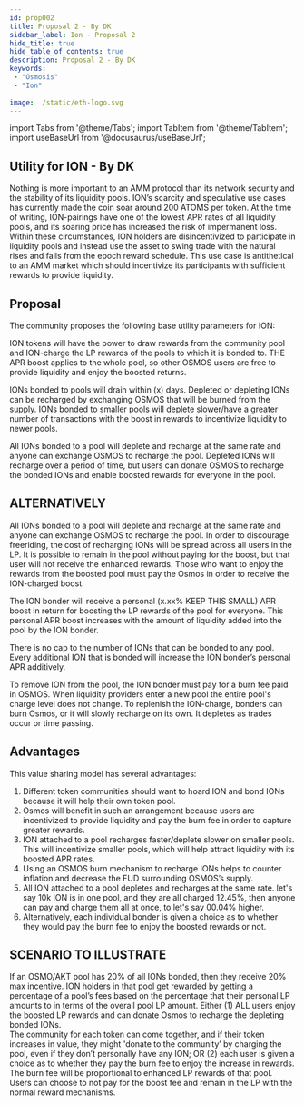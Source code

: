 ```yaml
---
id: prop002
title: Proposal 2 - By DK
sidebar_label: Ion - Proposal 2
hide_title: true
hide_table_of_contents: true
description: Proposal 2 - By DK
keywords:
 - "Osmosis"
 - "Ion"
 
image:  /static/eth-logo.svg
---
```


import Tabs from '@theme/Tabs';
import TabItem from '@theme/TabItem';
import useBaseUrl from '@docusaurus/useBaseUrl';

## Utility for ION - By DK
 
Nothing is more important to an AMM protocol than its network security and the stability of its liquidity pools. ION’s scarcity and speculative use cases has currently made the coin soar around 200 ATOMS per token. 
At the time of writing, ION-pairings have one of the lowest APR rates of all liquidity pools, and its soaring price has increased the risk of impermanent loss. 
Within these circumstances, ION holders are disincentivized to participate in liquidity pools and instead use the asset to swing trade with the natural rises and falls from the epoch reward schedule. 
This use case is antithetical to an AMM market which should incentivize its participants with sufficient rewards to provide liquidity. 

## Proposal  

The community proposes the following base utility parameters for ION: 

ION tokens will have the power to draw rewards from the community pool and ION-charge the LP rewards of the pools to which it is bonded to. 
THE APR boost applies to the whole pool, so other OSMOS users are free to provide liquidity and enjoy the boosted returns. 

IONs bonded to pools will drain within (x) days. Depleted or depleting IONs can be recharged by exchanging OSMOS that will be burned from the supply. 
IONs bonded to smaller pools will deplete slower/have a greater number of transactions with the boost in rewards to incentivize liquidity to newer pools. 

All IONs bonded to a pool will deplete and recharge at the same rate and anyone can exchange OSMOS to recharge the pool. 
Depleted IONs will recharge over a period of time, but users can donate OSMOS to recharge the bonded IONs and enable boosted rewards for everyone in the pool.

## ALTERNATIVELY 

All IONs bonded to a pool will deplete and recharge at the same rate and anyone can exchange OSMOS to recharge the pool. 
In order to discourage freeriding, the cost of recharging IONs will be spread across all users in the LP. 
It is possible to remain in the pool without paying for the boost, but that user will not receive the enhanced rewards. 
Those who want to enjoy the rewards from the boosted pool must pay the Osmos in order to receive the ION-charged boost. 

The ION bonder will receive a personal (x.xx% KEEP THIS SMALL) APR boost in return for boosting the LP rewards of the pool for everyone. 
This personal APR boost increases with the amount of liquidity added into the pool by the ION bonder.

There is no cap to the number of IONs that can be bonded to any pool. Every additional ION that is bonded will increase the ION bonder’s personal APR additively.

To remove ION from the pool, the ION bonder must pay for a burn fee paid in OSMOS. When liquidity providers enter a new pool the entire pool's charge level does not change. 
To replenish the ION-charge, bonders can burn Osmos, or it will slowly recharge on its own. It depletes as trades occur or time passing. 

## Advantages 
This value sharing model has several advantages: 

1. Different token communities should want to hoard ION and bond IONs because it will help their own token pool. 
1. Osmos will benefit in such an arrangement because users are incentivized to provide liquidity and pay the burn fee in order to capture greater rewards.  
1. ION attached to a pool recharges faster/deplete slower on smaller pools. This will incentivize smaller pools, which will help attract liquidity with its boosted APR rates. 
1. Using an OSMOS burn mechanism to recharge IONs helps to counter inflation and decrease the FUD surrounding OSMOS’s supply. 
1. All ION attached to a pool depletes and recharges at the same rate. let's say 10k ION is in one pool, and they are all charged 12.45%, then anyone can pay and charge them all at once, to let's say 00.04% higher. 
1. Alternatively, each individual bonder is given a choice as to whether they would pay the burn fee to enjoy the boosted rewards or not. 

## SCENARIO TO ILLUSTRATE

If an OSMO/AKT pool has 20% of all IONs bonded, then they receive 20% max incentive.
ION holders in that pool get rewarded by getting a percentage of a pool’s fees based on the percentage that their personal LP amounts to in terms of the overall pool LP amount. 
Either (1) ALL users enjoy the boosted LP rewards and can donate Osmos to recharge the depleting bonded IONs.  
The community for each token can come together, and if their token increases in value, they might 'donate to the community’ by charging the pool, even if they don’t personally have any ION; OR (2) each user is given a choice as to whether they pay the burn fee to enjoy the increase in rewards. 
The burn fee will be proportional to enhanced LP rewards of that pool. Users can choose to not pay for the boost fee and remain in the LP with the normal reward mechanisms.

